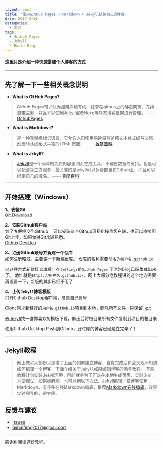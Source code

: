 ```yaml
---
layout: post
title: "使用GitHub Pages + Markdown + Jekyll搭建自己的博客"
date: 2017-9-10
categories:
  - 笔记
tags:
  - GitHub Pages
  - Jekyll
  - Build Blog
---
```


#### 这里只是介绍一种快速搭建个人博客的方式

-------------------

## 先了解一下一些相关概念说明

- **What is GitHub Pages?**
> Github Pages可以认为是用户编写的、托管在github上的静态网页，支持自带主题，并且可以使用Jekyll或者Hexo等静态博客框架进行管理。    —— [GithubPages](https://pages.github.com/)

- **What is Markdown?**
> 是一种轻量级标记语言，它允许人们使用易读易写的纯文本格式编写文档，然后转换成格式丰富的HTML页面。    —— [维基百科](https://zh.wikipedia.org/wiki/Markdown)

- **What is  Jekyll?**
> [Jekyll](https://github.com/jekyll)是一个简单的免费的静态网页生成工具，不需要数据库支持。但是可以配合第三方服务，最关键的是jekyll可以免费部署在Github上，而且可以绑定自己的域名。    —— [百度百科](https://baike.baidu.com/item/Jekyll)

-------------------

## 开始搭建（Windows）

**1、安装Git**  
[Git Download](https://git-scm.com/downloads)

 **2、安装Github客户端**  
为了方便提交到Github， 可以安装这个Github可视化操作客户端，也可以直接用Git上传，如果你对Git比较熟悉。  
[Github Desktop](https://desktop.github.com/)

**3、注册Github账号并新建一个仓库**  
如何注册略过，主要讲一下新建仓库。
仓库的名称需要命名为`用户名.github.io`

以这种方式新建好仓库后，在`Settings`的`GitHub Pages` 下你的Blog已经生成出来了。
地址就是`https://用户名.github.io/`，网上大部分老教程讲的这个地方需要再设置一下，新版的其实已经不用了

**4、上传`Jekyll`博客模板**  
打开Github Desktop客户端，登录自己账号

Clone刚才新建好的`用户名.github.io`项目到本地，删除所有文件，只保留`.git`


去[Jekyll](http://jekyllthemes.org/)找一套你喜欢的模板下载，解压后将根目录所有文件复制到项目的根目录


使用Github Desktop Push到Github，此时你的博客已经建立完毕了！

-------------------

## Jekyll教程
> 网上教程大部份只是讲了上面的如何建立博客，当你完成后你会发现不知道如何编辑一个博客，下面介绍关于`Jekyll`如果编辑博客的简单教程。
有些教程让你安装Jekyll环境，目的就是为了可以在本地生成页面，实时浏览，方便调试，如果嫌麻烦，也可以用以下方法，Jekyll编辑一篇博客使用Markdown，有很多在线Markdown编辑，推荐[Markdown在线编辑](https://maxiang.io/)，效果实时预览的，很方便。



## 反馈与建议
- [Issues](https://github.com/DesignQu/DesignQu.github.io/issues)
- <quhaifeng2017@gmail.com>

-------------------

感谢你阅读这份教程。
